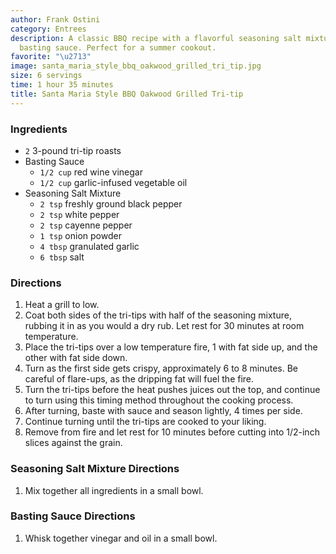 ```yaml
---
author: Frank Ostini
category: Entrees
description: A classic BBQ recipe with a flavorful seasoning salt mixture and a tangy
  basting sauce. Perfect for a summer cookout.
favorite: "\u2713"
image: santa_maria_style_bbq_oakwood_grilled_tri_tip.jpg
size: 6 servings
time: 1 hour 35 minutes
title: Santa Maria Style BBQ Oakwood Grilled Tri-tip
---
```

### Ingredients

* `2` 3-pound tri-tip roasts
* Basting Sauce
  * `1/2 cup` red wine vinegar
  * `1/2 cup` garlic-infused vegetable oil
* Seasoning Salt Mixture
  * `2 tsp` freshly ground black pepper
  * `2 tsp` white pepper
  * `2 tsp` cayenne pepper
  * `1 tsp` onion powder
  * `4 tbsp` granulated garlic
  * `6 tbsp` salt

### Directions

1. Heat a grill to low.
2. Coat both sides of the tri-tips with half of the seasoning mixture, rubbing it in as you would a dry rub. Let rest for 30 minutes at room temperature.
3. Place the tri-tips over a low temperature fire, 1 with fat side up, and the other with fat side down.
4. Turn as the first side gets crispy, approximately 6 to 8 minutes. Be careful of flare-ups, as the dripping fat will fuel the fire.
5. Turn the tri-tips before the heat pushes juices out the top, and continue to turn using this timing method throughout the cooking process.
6. After turning, baste with sauce and season lightly, 4 times per side.
7. Continue turning until the tri-tips are cooked to your liking.
8. Remove from fire and let rest for 10 minutes before cutting into 1/2-inch slices against the grain.

### Seasoning Salt Mixture Directions

1. Mix together all ingredients in a small bowl.

### Basting Sauce Directions

1. Whisk together vinegar and oil in a small bowl.